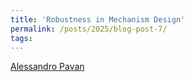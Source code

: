 ```yaml
---
title: 'Robustness in Mechanism Design'
permalink: /posts/2025/blog-post-7/
tags: 
---
```


[Alessandro Pavan](https://faculty.wcas.northwestern.edu/apa522/)